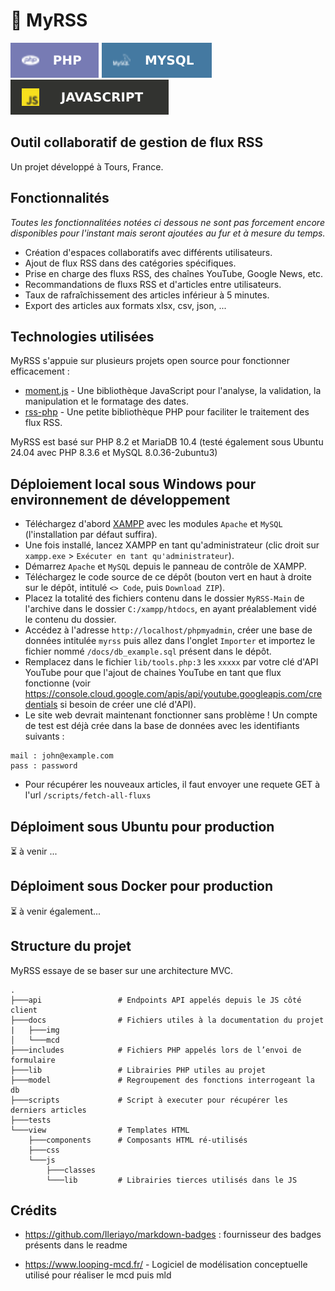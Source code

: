# 📰 MyRSS

![PHP](./docs/img/php.svg)
![MySQL](./docs/img/mysql.svg)
![JS](./docs/img/js.svg)

## Outil collaboratif de gestion de flux RSS

Un projet développé à Tours, France.

## Fonctionnalités

_Toutes les fonctionnalitées notées ci dessous ne sont pas forcement encore disponibles pour l'instant mais seront ajoutées au fur et à mesure du temps._

- Création d'espaces collaboratifs avec différents utilisateurs.
- Ajout de flux RSS dans des catégories spécifiques.
- Prise en charge des fluxs RSS, des chaînes YouTube, Google News, etc.
- Recommandations de fluxs RSS et d'articles entre utilisateurs.
- Taux de rafraîchissement des articles inférieur à 5 minutes.
- Export des articles aux formats xlsx, csv, json, ...

## Technologies utilisées

MyRSS s'appuie sur plusieurs projets open source pour fonctionner efficacement :

- [moment.js](https://github.com/moment/moment/) - Une bibliothèque JavaScript pour l'analyse, la validation, la manipulation et le formatage des dates.
- [rss-php](https://github.com/dg/rss-php) - Une petite bibliothèque PHP pour faciliter le traitement des flux RSS.

MyRSS est basé sur PHP 8.2 et MariaDB 10.4 (testé également sous Ubuntu 24.04 avec PHP 8.3.6 et MySQL 8.0.36-2ubuntu3)

## Déploiement local sous Windows pour environnement de développement

- Téléchargez d'abord [XAMPP](https://www.apachefriends.org/fr/index.html) avec les modules `Apache` et `MySQL` (l'installation par défaut suffira).
- Une fois installé, lancez XAMPP en tant qu'administrateur (clic droit sur `xampp.exe` > `Exécuter en tant qu'administrateur`).
- Démarrez `Apache` et `MySQL` depuis le panneau de contrôle de XAMPP.
- Téléchargez le code source de ce dépôt (bouton vert en haut à droite sur le dépôt, intitulé `<> Code`, puis `Download ZIP`).
- Placez la totalité des fichiers contenu dans le dossier `MyRSS-Main` de l'archive dans le dossier `C:/xampp/htdocs`, en ayant préalablement vidé le contenu du dossier.
- Accédez à l'adresse `http://localhost/phpmyadmin`, créer une base de données intitulée `myrss` puis allez dans l'onglet `Importer` et importez le fichier nommé `/docs/db_example.sql` présent dans le dépôt.
- Remplacez dans le fichier `lib/tools.php:3` les `xxxxx` par votre clé d'API YouTube pour que l'ajout de chaines YouTube en tant que flux fonctionne (voir https://console.cloud.google.com/apis/api/youtube.googleapis.com/credentials si besoin de créer une clé d'API).
- Le site web devrait maintenant fonctionner sans problème ! Un compte de test est déjà crée dans la base de données avec les identifiants suivants :
```
mail : john@example.com
pass : password
```
- Pour récupérer les nouveaux articles, il faut envoyer une requete GET à l'url `/scripts/fetch-all-fluxs`

## Déploiment sous Ubuntu pour production

⏳ à venir ...

## Déploiment sous Docker pour production
⏳ à venir également...

## Structure du projet

MyRSS essaye de se baser sur une architecture MVC.

```
.
├───api                 # Endpoints API appelés depuis le JS côté client
├───docs                # Fichiers utiles à la documentation du projet
|   ├───img             
│   └───mcd             
├───includes            # Fichiers PHP appelés lors de l’envoi de formulaire
├───lib                 # Librairies PHP utiles au projet
├───model               # Regroupement des fonctions interrogeant la db
├───scripts             # Script à executer pour récupérer les derniers articles
├───tests               
└───view                # Templates HTML
    ├───components      # Composants HTML ré-utilisés
    ├───css             
    └───js              
        ├───classes
        └───lib         # Librairies tierces utilisés dans le JS
```

## Crédits
- https://github.com/Ileriayo/markdown-badges : fournisseur des badges présents dans le readme

- https://www.looping-mcd.fr/ - Logiciel de modélisation conceptuelle utilisé pour réaliser le mcd puis mld